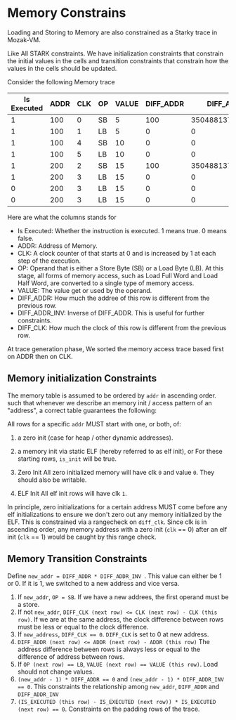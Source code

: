 # Memory Constrains

Loading and Storing to Memory are also constrained as a Starky trace in Mozak-VM.

Like All STARK constraints. We have initialization constraints that constrain the initial values in the cells and transition constraints that constrain
how the values in the cells should be updated.

Consider the following Memory trace

| Is Executed | ADDR | CLK | OP | VALUE | DIFF_ADDR | DIFF_ADDR_INV       | DIFF_CLK |
| ----------- | ---- | ----| -- | ----- | --------- | ------------------- | -------- |
| 1           | 100  | 0   | SB | 5     | 100       | 3504881373188771021 | 0        |
| 1           | 100  | 1   | LB | 5     | 0         | 0                   | 1        |
| 1           | 100  | 4   | SB | 10    | 0         | 0                   | 3        |
| 1           | 100  | 5   | LB | 10    | 0         | 0                   | 1        |
| 1           | 200  | 2   | SB | 15    | 100       | 3504881373188771021 | 0        |
| 1           | 200  | 3   | LB | 15    | 0         | 0                   | 1        |
| 0           | 200  | 3   | LB | 15    | 0         | 0                   | 0        |
| 0           | 200  | 3   | LB | 15    | 0         | 0                   | 0        |

Here are what the columns stands for
- Is Executed: Whether the instruction is executed. 1 means true. 0 means false.
- ADDR: Address of Memory.
- CLK: A clock counter of that starts at 0 and is increased by 1 at each step of the execution.
- OP: Operand that is either a Store Byte (SB) or a Load Byte (LB). At this stage, all forms of memory
  access, such as Load Full Word and Load Half Word, are converted to a single type of memory access.
- VALUE: The value get or used by the operand. 
- DIFF_ADDR: How much the addree of this row is different from the previous row.
- DIFF_ADDR_INV: Inverse of DIFF_ADDR. This is useful for further constraints.
- DIFF_CLK: How much the clock of this row is different from the previous row.

At trace generation phase, We sorted the memory access trace based first on ADDR then on CLK.

<!-- moved from docs in the circuits/src/memory/stark.rs -->
## Memory initialization Constraints

The memory table is assumed to be ordered by `addr` in ascending order.
such that whenever we describe an memory init / access
pattern of an "address", a correct table guarantees the following:

All rows for a specific `addr` MUST start with one, or both, of:
  1) a zero init (case for heap / other dynamic addresses).
  2) a memory init via static ELF (hereby referred to as elf init), or
For these starting rows, `is_init` will be true.

1) Zero Init
  All zero initialized memory will have clk `0` and value `0`. They
  should also be writable.

2) ELF Init
  All elf init rows will have clk `1`.

In principle, zero initializations for a certain address MUST come
before any elf initializations to ensure we don't zero out any memory
initialized by the ELF. This is constrained via a rangecheck on `diff_clk`.
Since clk is in ascending order, any memory address with a zero init
(`clk` == 0) after an elf init (`clk` == 1) would be caught by
this range check.

## Memory Transition Constraints

Define `new_addr = DIFF_ADDR * DIFF_ADDR_INV `. This value can either be 1 or 0. If it is 1, we switched to
a new address and vice versa.

1. If `new_addr`, `OP = SB`. If we have a new addrees, the first operand must be a store.
2. If not `new_addr`, `DIFF_CLK (next row) <= CLK (next row) - CLK (this row)`. If we are at the same address, the clock difference
   between rows must be less or equal to the clock difference.
3. If `new_address`, `DIFF_CLK == 0`. `DIFF_CLK` is set to 0 at new address.
4. `DIFF_ADDR (next row) <= ADDR (next row) - ADDR (this row)` The address difference between rows is always less or equal to the difference 
    of address between rows.
5. If `OP (next row) == LB`, `VALUE (next row) == VALUE (this row)`. Load should not change values.
6. `(new_addr - 1) * DIFF_ADDR == 0` and `(new_addr - 1) * DIFF_ADDR_INV == 0`. This constraints the relationship among `new_addr`, `DIFF_ADDR` and 
   `DIFF_ADDR_INV`
7. `(IS_EXECUTED (this row) - IS_EXECUTED (next row)) * IS_EXECUTED (next row) == 0`. Constraints on the padding rows of the trace.

